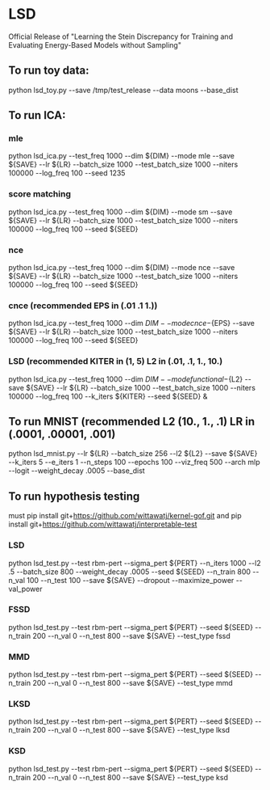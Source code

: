# LSD
Official Release of "Learning the Stein Discrepancy for Training and Evaluating Energy-Based Models without Sampling"

## To run toy data:
python lsd_toy.py --save /tmp/test_release --data moons --base_dist

## To run ICA:
### mle
python lsd_ica.py --test_freq 1000 --dim ${DIM} --mode mle --save ${SAVE} --lr ${LR} --batch_size 1000 --test_batch_size 1000 --niters 100000 --log_freq 100 --seed 1235
### score matching
python lsd_ica.py --test_freq 1000 --dim ${DIM} --mode sm --save ${SAVE} --lr ${LR} --batch_size 1000 --test_batch_size 1000 --niters 100000 --log_freq 100 --seed ${SEED}
### nce
python lsd_ica.py --test_freq 1000 --dim ${DIM} --mode nce --save ${SAVE} --lr ${LR} --batch_size 1000 --test_batch_size 1000 --niters 100000 --log_freq 100 --seed ${SEED}
### cnce (recommended EPS in (.01 .1 1.))
python lsd_ica.py --test_freq 1000 --dim ${DIM} --mode cnce-${EPS} --save ${SAVE} --lr ${LR} --batch_size 1000 --test_batch_size 1000 --niters 100000 --log_freq 100 --seed ${SEED} 
### LSD (recommended KITER in (1, 5) L2 in (.01, .1, 1., 10.)
python lsd_ica.py --test_freq 1000 --dim ${DIM} --mode functional-${L2} --save ${SAVE} --lr ${LR} --batch_size 1000 --test_batch_size 1000 --niters 100000 --log_freq 100 --k_iters ${KITER} --seed ${SEED} &


## To run MNIST (recommended L2 (10., 1., .1) LR in (.0001, .00001, .001)
python lsd_mnist.py --lr ${LR} --batch_size 256 --l2 ${L2} --save ${SAVE} --k_iters 5 --e_iters 1 --n_steps 100 --epochs 100 --viz_freq 500 --arch mlp --logit --weight_decay .0005 --base_dist

## To run hypothesis testing
must pip install git+https://github.com/wittawatj/kernel-gof.git and pip install git+https://github.com/wittawatj/interpretable-test
### LSD
python lsd_test.py --test rbm-pert --sigma_pert ${PERT} --n_iters 1000 --l2 .5 --batch_size 800 --weight_decay .0005 --seed ${SEED} --n_train 800 --n_val 100 --n_test 100 --save ${SAVE} --dropout --maximize_power --val_power
### FSSD
python lsd_test.py --test rbm-pert --sigma_pert ${PERT} --seed ${SEED} --n_train 200 --n_val 0 --n_test 800 --save ${SAVE} --test_type fssd
### MMD
python lsd_test.py --test rbm-pert --sigma_pert ${PERT} --seed ${SEED} --n_train 200 --n_val 0 --n_test 800 --save ${SAVE} --test_type mmd
### LKSD
python lsd_test.py --test rbm-pert --sigma_pert ${PERT} --seed ${SEED} --n_train 200 --n_val 0 --n_test 800 --save ${SAVE} --test_type lksd
### KSD
python lsd_test.py --test rbm-pert --sigma_pert ${PERT} --seed ${SEED} --n_train 200 --n_val 0 --n_test 800 --save ${SAVE} --test_type ksd
